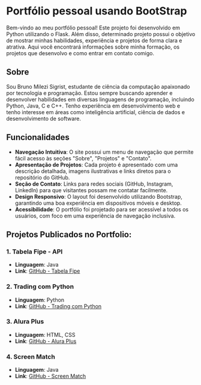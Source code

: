 # Portfólio pessoal usando BootStrap

Bem-vindo ao meu portfólio pessoal! Este projeto foi desenvolvido em Python utilizando o Flask. Além disso, determinado projeto possui o objetivo de mostrar minhas habilidades, experiência e projetos de forma clara e atrativa. Aqui você encontrará informações sobre minha formação, os projetos que desenvolvo e como entrar em contato comigo.

## Sobre

Sou Bruno Milezi Sigrist, estudante de ciência da computação apaixonado por tecnologia e programação. Estou sempre buscando aprender e desenvolver habilidades em diversas linguagens de programação, incluindo Python, Java, C e C++. Tenho experiência em desenvolvimento web e tenho interesse em áreas como inteligência artificial, ciência de dados e desenvolvimento de software.

## Funcionalidades

- **Navegação Intuitiva**: O site possui um menu de navegação que permite fácil acesso às seções "Sobre", "Projetos" e "Contato".
- **Apresentação de Projetos**: Cada projeto é apresentado com uma descrição detalhada, imagens ilustrativas e links diretos para o repositório do GitHub.
- **Seção de Contato**: Links para redes sociais (GitHub, Instagram, LinkedIn) para que visitantes possam me contatar facilmente.
- **Design Responsivo**: O layout foi desenvolvido utilizando Bootstrap, garantindo uma boa experiência em dispositivos móveis e desktop.
- **Acessibilidade**: O portfólio foi projetado para ser acessível a todos os usuários, com foco em uma experiência de navegação inclusiva.


## Projetos Publicados no Portfolio:

### 1. Tabela Fipe - API
- **Linguagem**: Java
- **Link**: [GitHub - Tabela Fipe](https://github.com/BrunoMSZ/Desafio_Java_APIFIPE)

### 2. Trading com Python
- **Linguagem**: Python
- **Link**: [GitHub - Trading com Python](https://github.com/BrunoMSZ/Project_TradingWithPython)

### 3. Alura Plus
- **Linguagem**: HTML, CSS
- **Link**: [GitHub - Alura Plus](https://github.com/BrunoMSZ/AluraPlus---Estudo-HTML-CSS)

### 4. Screen Match
- **Linguagem**: Java
- **Link**: [GitHub - Screen Match](https://github.com/BrunoMSZ/ScreenMatch_Sem_Web)

